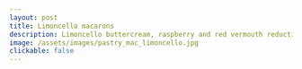 ```yaml
---
layout: post
title: Limoncello macarons
description: Limoncello buttercream, raspberry and red vermouth reduction
image: /assets/images/pastry_mac_limoncello.jpg
clickable: false
---
```

